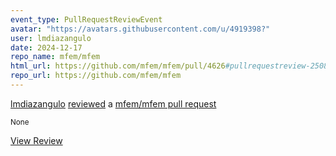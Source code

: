 ```yaml
---
event_type: PullRequestReviewEvent
avatar: "https://avatars.githubusercontent.com/u/4919398?"
user: lmdiazangulo
date: 2024-12-17
repo_name: mfem/mfem
html_url: https://github.com/mfem/mfem/pull/4626#pullrequestreview-2508600201
repo_url: https://github.com/mfem/mfem
---
```


<a href='https://github.com/lmdiazangulo' target='_blank'>lmdiazangulo</a> <a href='https://github.com/mfem/mfem/pull/4626#pullrequestreview-2508600201' target='_blank'>reviewed</a> a <a href='https://github.com/mfem/mfem/pull/4626' target='_blank'>mfem/mfem pull request</a>

<small>None</small>

<a href='https://github.com/mfem/mfem/pull/4626#pullrequestreview-2508600201' target='_blank'>View Review</a>